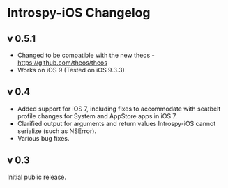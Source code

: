 Introspy-iOS Changelog
======================

## v 0.5.1
* Changed to be compatible with the new theos - https://github.com/theos/theos
* Works on iOS 9 (Tested on iOS 9.3.3)

## v 0.4
* Added support for iOS 7, including fixes to accommodate with seatbelt profile changes for System and AppStore apps in iOS 7.
* Clarified output for arguments and return values Introspy-iOS cannot serialize (such as NSError).
* Various bug fixes.


## v 0.3
Initial public release.

